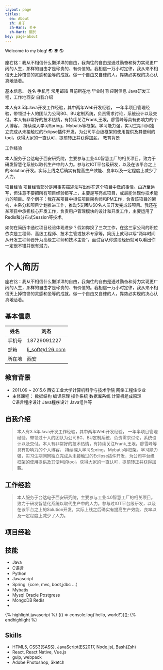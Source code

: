 ```yaml
---
layout: page
titles:
  en: About
  zh: 关于
  zh-Hans: 关于
  zh-Hant: 關於
key: page-about
---
```


Welcome to my blog! :earth_asia: :earth_africa: :earth_americas:

座右铭：我从不相信什么懒洋洋的自由，我向往的自由是通过勤奋和努力实现更广阔的人生，那样的自由才是珍贵的、有价值的。我相信一万小时定律，我从来不相信天上掉馅饼的灵感和坐等的成就。做一个自由又自律的人，靠势必实现的决心认真地活着。


基本信息、
	姓名
	手机号
	常用邮箱
	目前所在地
	毕业时间
应聘信息
	Java研发工程，工作地西安
自我介绍
	
本人有3.5年Java开发工作经验，其中两年Web开发经验， 一年半项目管理经验，带领过十人的团队为公司BG、BU定制系统，负责需求讨论，系统设计以及交付。本人有非常好的技术热情，有持续关注Frank,王垠，廖雪峰等具有影响力的个人博客， 持续深入学习Spring，Mybatis等框架。学习能力强，实习生期间同独立完成从未接触过的Eclipse插件开发，为公司平台级框架的使用提供及其便利的tool。获得大家的一直认可，提前转正并获得加薪。
教育背景
	
工作经验

本人服务于台达电子西安研究院，主要参与工业4.0智慧工厂的相关项目。致力于研发智慧化系统以取代生产中的人力。参与过IOT平台级研发，以及在该平台之上的Solution开发。实际上线之后确实有提高生产效能、良率以及一定程度上减少了人力。
	
项目经验
项目经验部分是用事实描述法写出你在这个项目中做的事情。由近至远写，但注意不要把所有项目经验都写上，主要是写亮点项目，或最能体现你技术能力的项目。举个例子：我在某项目中担任项目架构师和PM工作，负责该项目的架构，主系分和项目计划推进工作，推动5支团队60名人员开发完成该项目。我还在某项目中承担核心开发工作，负责用户管理模块的设计和开发工作，主要运用了Redis和分布式Session等技术。

如何在简历中通过项目经验体现进步？假如你换了三次工作，在这三家公司的职位依次是工程师、高级工程师、技术主管或技术专家等，简历上就可以写“两年时间从开发工程师晋升为高级工程师和技术主管”，面试官从你这段经历就可以看出你一定很不错并很有潜力。


# 个人简历

座右铭：我从不相信什么懒洋洋的自由，我向往的自由是通过勤奋和努力实现更广阔的人生，那样的自由才是珍贵的、有价值的。我相信一万小时定律，我从来不相信天上掉馅饼的灵感和坐等的成就。做一个自由又自律的人，靠势必实现的决心认真地活着。

## 基本信息

| 姓名       |  刘杰              |
| --------   | -------------------|
| 手机号     |  18729091227       |
| 邮箱       |  lj_soft@126.com   |
| 所在地     |  西安              |

## 教育背景
> 
* 2011.09 ~ 2015.6 西安工业大学计算机科学与技术学院 网络工程住专业
* 主修课程： 数据结构 编译原理 操作系统 数据库系统 计算机组成原理   
             C语言程序设计 Java程序设计 Java组件等

## 自我介绍
> 本人有3.5年Java开发工作经验，其中两年Web开发经验， 一年半项目管理经验，带领过十人的团队为公司BG、BU定制系统，负责需求讨论，系统设计以及交付。本人有非常好的技术热情，有持续关注Frank,王垠，廖雪峰等具有影响力的个人博客， 持续深入学习Spring，Mybatis等框架。学习能力强，实习生期间同独立完成从未接触过的Eclipse插件开发，为公司平台级框架的使用提供及其便利的tool。获得大家的一直认可，提前转正并获得加薪。

## 工作经验
> 本人服务于台达电子西安研究院，主要参与工业4.0智慧工厂的相关项目。致力于研发智慧化系统以取代生产中的人力。参与过IOT平台级研发，以及在该平台之上的Solution开发。实际上线之后确实有提高生产效能、良率以及一定程度上减少了人力。

## 项目经验


## 技能

* Java
* C语言
* Python
* Javascript
* Spring（core, mvc, boot,jdbc ...）
* Mybatis
* Mysql Oracle Postgress
* MongoDB Redis
*

{% highlight javascript %}
(() => console.log('hello, world!'))();
{% endhighlight %}

## Skills

- HTML5, CSS3(SASS), JavaScript(ES2017, Node.js), Bash(Zsh)
- React, React Native, Vue.js
- gulp, webpack
- Adobe Photoshop, Sketch
